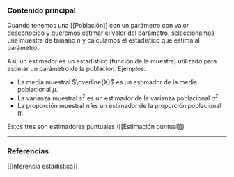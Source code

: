 ### Contenido principal

Cuando tenemos una [[Población]] con un parámetro con valor desconocido y queremos estimar el valor del parámetro, seleccionamos una muestra de tamaño $n$ y calculamos el estadístico que estima al parámetro.

Así, un estimador es un estadístico (función de la muestra) utilizado para estimar un parámetro de la población. Ejemplos:
- La media muestral $\overline{X}$ es un estimador de la media poblacional $\mu$.
- La varianza muestral $s^2$ es un estimador de la varianza poblacional $\sigma^2$.
- La proporción muestral $\hat{\pi}$ es un estimador de la proporción poblacional $\pi$.

Estos tres son estimadores puntuales ([[Estimación puntual]])

--- 
### Referencias

[[Inferencia estadística]]